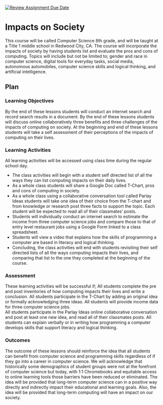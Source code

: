 [![Review Assignment Due Date](https://classroom.github.com/assets/deadline-readme-button-24ddc0f5d75046c5622901739e7c5dd533143b0c8e959d652212380cedb1ea36.svg)](https://classroom.github.com/a/ZbDEPIzT)
# Impacts on Society

This course will be called Computer Science 8th grade, and will be taught at a Title 1 middle school in Redwood City, CA.  The course will incorporate the impacts of society by having students list and evaluate the pros and cons of computing. Topics will include but not be limited to; gender and race in computer science, digital tools for everyday tasks, social media, autonomous automobiles, computer science skills and logical thinking, and artificial intelligence. 

## Plan

### Learning Objectives

By the end of these lessons students will conduct an internet search and record search results in a document. 
By the end of these lessons students will discuss online collaboratively three benefits and three challenges of the impacts of computing on society.
At the beginning and end of these lessons students will take a self assessment of their perceptions of the impacts of computing on their lives. 

### Learning Activities

All learning activities will be accessed using class time during the regular school day. 
- The class activities will begin with a student self directed list of all the ways they can list computing impacts on their daily lives. 
- As a whole class students will share a Google Doc called T-Chart, pros and cons of computing in society.  
- As a whole class using a collaborative conversation tool called Parlay Ideas students will take one idea of their choice from the T-chart and from knowledge or research post three facts to support the topic.  Each student will be expected to read all of their classmates’ posts. 
- Students will individually conduct an internet search to estimate the income from three computer science jobs and compare those to that of entry level restaurant jobs using a Google Form linked to a class spreadsheet.
- Students will view a video that explains how the skills of programming a computer are based in literacy and logical thinking.    
- Concluding, the class activities will end with students revisiting their self directed lists of all the ways computing impacts their lives, and comparing that list to the one they completed at the beginning of the course.  


### Assessment

These learning activities will be successful if;
All students complete the pre and post inventories of how computing impacts their lives and write a conclusion. 
All students participate in the T-Chart by adding an original idea or formally acknowledging three ideas. 
All students will provide income data for three computer science jobs.  
All students participate in the Parlay Ideas online collaborative conversation and post at least one new idea, and read all of their classmates posts. 
All students can explain verbally or in writing how programming a computer develops skills that support literacy and logical thinking. 


### Outcomes

The outcome of these lessons should reinforce the idea that all students can benefit from computer science and programming skills regardless of if they go into a career in computer science. We will acknowledge that historically some demographics of student groups were not at the forefront of computer science but today, with 1:1 Chromebooks and equitable access to online learning tools those barriers have been reduced or eliminated. The idea will be provided that long-term computer science can in a positive way directly and indirectly impact their educational and learning goals. Also, the idea will be provided that long-term computing will have an impact on our society.  

